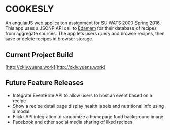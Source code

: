 # COOKESLY

An angularJS web applicaiton assignment for SU WATS 2000 Spring 2016.  This app uses a JSONP API call to [Edamam](http://www.edamam.com) for their database of recipes from aggregate sources.  The app lets users query and browse recipes, then save or delete recipes in browser storage.  

## Current Project Build
[http://ckly.yuens.work](http://ckly.yuens.work)

## Future Feature Releases
* Integrate EventBrite API to allow users to host an event based on a recipe
* Show a recipe detail page display health labels and nutritional info using a modal
* Flickr API integration to randomize a homepage food background image
* Facebook and other social media sharing of liked recipes 
